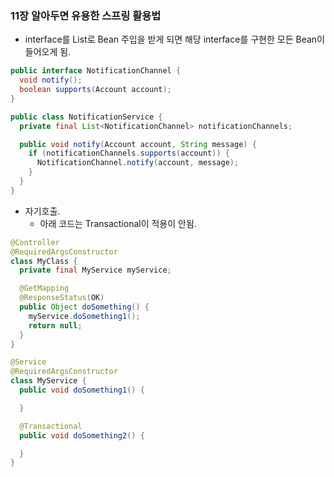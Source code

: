 ### 11장 알아두면 유용한 스프링 활용법

- interface를 List로 Bean 주입을 받게 되면 해당 interface를 구현한 모든 Bean이 들어오게 됨.

```java filename="" copy showLineNumbers
public interface NotificationChannel {
  void notify();
  boolean supports(Account account);
}

public class NotificationService {
  private final List<NotificationChannel> notificationChannels;

  public void notify(Account account, String message) {
    if (notificationChannels.supports(account)) {
      NotificationChannel.notify(account, message);
    }
  }
}
```

- 자기호출.
  - 아래 코드는 Transactional이 적용이 안됨.

```java filename="" copy showLineNumbers
@Controller
@RequiredArgsConstructor
class MyClass {
  private final MyService myService;

  @GetMapping
  @ResponseStatus(OK)
  public Object doSomething() {
    myService.doSomething1();
    return null;
  }
}

@Service
@RequiredArgsConstructor
class MyService {
  public void doSomething1() {

  }

  @Transactional
  public void doSomething2() {

  }
}
```
